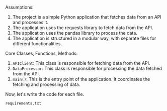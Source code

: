 Assumptions:
1. The project is a simple Python application that fetches data from an API and processes it.
2. The application uses the requests library to fetch data from the API.
3. The application uses the pandas library to process the data.
4. The application is structured in a modular way, with separate files for different functionalities.

Core Classes, Functions, Methods:
1. `APIClient`: This class is responsible for fetching data from the API.
2. `DataProcessor`: This class is responsible for processing the data fetched from the API.
3. `main()`: This is the entry point of the application. It coordinates the fetching and processing of data.

Now, let's write the code for each file.

`requirements.txt`
